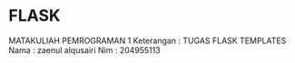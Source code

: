 # FLASK
MATAKULIAH PEMROGRAMAN 1
Keterangan : TUGAS FLASK TEMPLATES
Nama : zaenul alqusairi
Nim : 204955113
